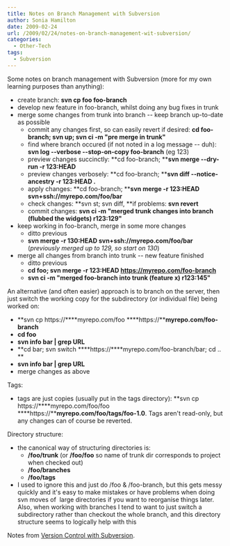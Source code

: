 ```yaml
---
title: Notes on Branch Management with Subversion
author: Sonia Hamilton
date: 2009-02-24
url: /2009/02/24/notes-on-branch-management-wit-subversion/
categories:
  - Other-Tech
tags:
  - Subversion
---
```

Some notes on branch management with Subversion (more for my own learning purposes than anything):

<!--more-->

  * create branch: **svn cp foo foo-branch**
  * develop new feature in foo-branch, whilst doing any bug fixes in trunk
  * merge some changes from trunk into branch -- keep branch up-to-date as possible 
      * commit any changes first, so can easily revert if desired: **cd foo-branch; svn up; svn ci -m "pre merge in trunk"**
      * find where branch occured (if not noted in a log message -- duh): **svn log --verbose --stop-on-copy foo-branch** (eg 123)
      * preview changes succinctly: **cd foo-branch; ****svn merge --dry-run -r 123:HEAD**
      * preview changes verbosely: **cd foo-branch; ****svn diff --notice-ancestry -r 123:HEAD .**
      * apply changes: **cd foo-branch; ****svn merge -r 123:HEAD svn+ssh://myrepo.com/foo/bar**
      * check changes: **svn st; svn diff, **if problems: **svn revert**
      * commit changes: **svn ci -m "merged trunk changes into branch (flubbed the widgets) r123:129"**
  * keep working in foo-branch, merge in some more changes 
      * ditto previous
      * **svn merge -r 130:HEAD svn+ssh://myrepo.com/foo/bar** (*previously merged up to 129, so start on 130*)
  * merge all changes from branch into trunk -- new feature finished 
      * ditto previous
      * **cd foo; svn merge -r 123:HEAD https://myrepo.com/foo-branch**
      * **svn ci -m "merged foo-branch into trunk (feature x) r123:145"**

An alternative (and often easier) approach is to branch on the server, then just switch the working copy for the subdirectory (or individual file) being worked on:

  * **svn cp https://****myrepo.com/foo ****https://****myrepo.com/foo-branch**
  * **cd foo**
  * **svn info bar | grep URL**
  * **cd bar; svn switch ****https://****myrepo.com/foo-branch/bar; cd ..  
    **
  * **svn info bar | grep URL**
  * merge changes as above

Tags:

  * tags are just copies (usually put in the tags directory): **svn cp https://****myrepo.com/foo/foo ****https://****myrepo.com/foo/tags/foo-1.0**. Tags aren't read-only, but any changes can of course be reverted.

Directory structure:

  * the canonical way of structuring directories is: 
      * **/foo/trunk** (or **/foo/foo** so name of trunk dir corresponds to project when checked out)
      * **/foo/branches**
      * **/foo/tags**
  * I used to ignore this and just do /foo & /foo-branch, but this gets messy quickly and it's easy to make mistakes or have problems when doing svn moves of  large directories if you want to reorganise things later. Also, when working with branches I tend to want to just switch a subdirectory rather than checkout the whole branch, and this directory structure seems to logically help with this

Notes from [Version Control with Subversion][1].

 [1]: http://svnbook.red-bean.com/
